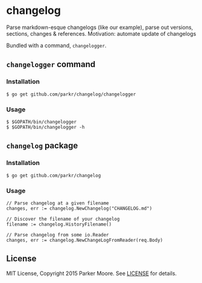 # changelog

Parse markdown-esque changelogs (like our example), parse out versions, sections, changes & references.
Motivation: automate update of changelogs

Bundled with a command, `changelogger`.

## `changelogger` command

### Installation

    $ go get github.com/parkr/changelog/changelogger
    
### Usage

    $ $GOPATH/bin/changelogger
    $ $GOPATH/bin/changelogger -h

## `changelog` package

### Installation

    $ go get github.com/parkr/changelog
    
### Usage

    // Parse changelog at a given filename
    changes, err := changelog.NewChangelog("CHANGELOG.md")
    
    // Discover the filename of your changelog
    filename := changelog.HistoryFilename()
    
    // Parse changelog from some io.Reader
    changes, err := changelog.NewChangeLogFromReader(req.Body)
    
## License

MIT License, Copyright 2015 Parker Moore. See [LICENSE](LICENSE) for details. 
